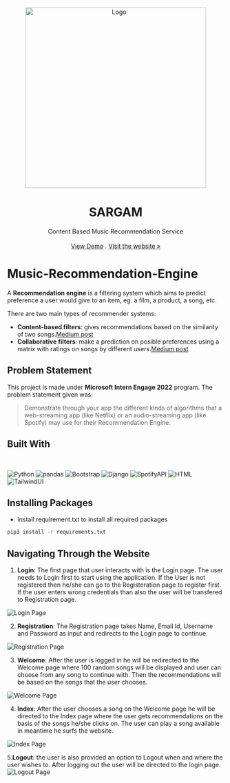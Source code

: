 <!-- PROJECT LOGO -->
<br />
<p align="center">
  <a href="https://github.com/radiaoctive11/rezonance">
    <img src="https://raw.githubusercontent.com/radioactive11/rezonance/1ea9ea1db2e20c0fd6bec84de4b8ba3c95d021da/STATIC_IMG/head.svg" alt="Logo" width="420" height="420">
  </a>
  <h1 align="center">SARGAM</h1>
  <p align="center">
    Content Based Music Recommendation Service 
    <br />
    <br />
    <a href="https://rezonance.vercel.app">View Demo</a>
    .
    <a href="https://github.com/radiaoctive11/rezonance/issues">Visit the website »</a>    
  </p>
</p>

#

# Music-Recommendation-Engine
A **Recommendation engine** is a filtering system which aims to predict  preference a user would give to an item, eg. a film, a product, a song, etc.

There are two main types of recommender systems:

- **Content-based filters**: gives recommendations based on the similarity of two songs.[Medium post](https://medium.com/@meinzaugarat/the-abc-of-building-a-music-recommender-system-part-i-230e99da9cad)
- **Collaborative filters**: make a prediction on posible preferences using a matrix with ratings on songs by different users.[Medium post](https://medium.com/@meinzaugarat/the-abc-of-building-a-music-recommender-system-part-ii-65ec3900d19f)

## Problem Statement

This project is made under **Microsoft Intern Engage 2022** program.
The problem statement given was:
>Demonstrate through your app the different kinds of algorithms that a web-streaming app (like Netflix) or an audio-streaming app (like Spotify) may use for their Recommendation Engine.

## Built With
</br>
<p float = "left">

<img alt="Python" src="https://img.shields.io/badge/-Python-3776AB?style=flat-square&logo=python&logoColor=white" />

<img alt="pandas" src="https://img.shields.io/badge/-pandas-150458?style=flat-square&logo=pandas&logoColor=white">

<img alt="Bootstrap" src="https://img.shields.io/badge/-Bootstrap-silver?style=flat-square&logo=bootstrap&logoColor=blue">
  
<img alt="Django" src="https://img.shields.io/badge/-Django-darkgreen?style=flat-square&logo=django&logoColor=white">
  
<img alt="SpotifyAPI" src="https://img.shields.io/badge/-SpotifyAPI-white?style=flat-square&logo=spotify&logoColor=green">
  
<img alt="HTML" src="https://img.shields.io/badge/-HTML-orange?style=flat-square&logo=HTML&logoColor=white">

<img alt="TailwindUI" src="https://img.shields.io/badge/-tailwindUI-black?style=flat-square&logo=tailwindUI&logoColor=white">

</p>

## Installing Packages
- Install requirement.txt to install all required packages
```sh
pip3 install -r requirements.txt
```
## Navigating Through the Website
1. **Login**: The first page that user interacts with is the Login page. The user needs to Login first to start using the application. If the User  is not registered then he/she can go to the Registeration page to register first. If the user enters wrong credentials than also the user will be transfered to Registration page.
<img alt="Login Page" src="">

2. **Registration**: The Registration page takes Name, Email Id, Username and Password as input and redirects to the Login page to continue.
<img alt="Registration Page" src="">

3. **Welcome**: After the user is logged in he will be redirected to the Welcome page where 100 random songs will be displayed and user can choose from any song to continue with. Then the recommendations will be based on the songs that the user chooses.
<img alt="Welcome Page" src="">

4. **Index**: After the user chooses a song on the Welcome page he will be directed to the Index page where the user gets recommendations on the basis of the songs he/she clicks on. The user can play a song available in meantime he surfs the website.
<img alt="Index Page" src="">

5.**Logout**: the user is also provided an option to Logout when and where the user wishes to. After logging out the user will be directed to the login page.
<img alt="Logout Page" src="">



